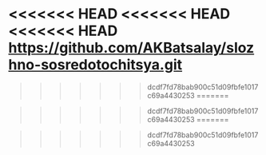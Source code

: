 <<<<<<< HEAD
<<<<<<< HEAD
<<<<<<< HEAD
https://github.com/AKBatsalay/slozhno-sosredotochitsya.git
=======

>>>>>>> dcdf7fd78bab900c51d09fbfe1017c69a4430253
=======

>>>>>>> dcdf7fd78bab900c51d09fbfe1017c69a4430253
=======

>>>>>>> dcdf7fd78bab900c51d09fbfe1017c69a4430253
